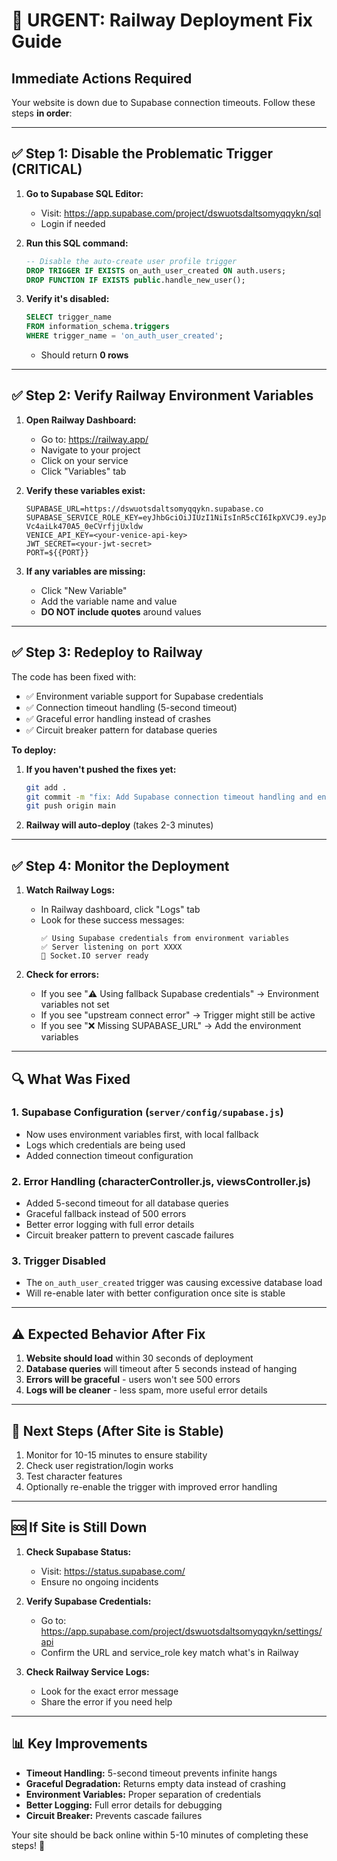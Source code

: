 # 🚨 URGENT: Railway Deployment Fix Guide

## Immediate Actions Required

Your website is down due to Supabase connection timeouts. Follow these steps **in order**:

---

## ✅ Step 1: Disable the Problematic Trigger (CRITICAL)

1. **Go to Supabase SQL Editor:**
   - Visit: https://app.supabase.com/project/dswuotsdaltsomyqqykn/sql
   - Login if needed

2. **Run this SQL command:**
   ```sql
   -- Disable the auto-create user profile trigger
   DROP TRIGGER IF EXISTS on_auth_user_created ON auth.users;
   DROP FUNCTION IF EXISTS public.handle_new_user();
   ```

3. **Verify it's disabled:**
   ```sql
   SELECT trigger_name 
   FROM information_schema.triggers 
   WHERE trigger_name = 'on_auth_user_created';
   ```
   - Should return **0 rows**

---

## ✅ Step 2: Verify Railway Environment Variables

1. **Open Railway Dashboard:**
   - Go to: https://railway.app/
   - Navigate to your project
   - Click on your service
   - Click "Variables" tab

2. **Verify these variables exist:**

   ```
   SUPABASE_URL=https://dswuotsdaltsomyqqykn.supabase.co
   SUPABASE_SERVICE_ROLE_KEY=eyJhbGciOiJIUzI1NiIsInR5cCI6IkpXVCJ9.eyJpc3MiOiJzdXBhYmFzZSIsInJlZiI6ImRzd3VvdHNkYWx0c29teXFxeWtuIiwicm9sZSI6InNlcnZpY2Vfcm9sZSIsImlhdCI6MTc1OTM4MzgyNiwiZXhwIjoyMDc0OTU5ODI2fQ.BVCW6hzW6DCY9NFG-Vc4aiLk470A5_0eCVrfjjUxldw
   VENICE_API_KEY=<your-venice-api-key>
   JWT_SECRET=<your-jwt-secret>
   PORT=${{PORT}}
   ```

3. **If any variables are missing:**
   - Click "New Variable"
   - Add the variable name and value
   - **DO NOT include quotes** around values

---

## ✅ Step 3: Redeploy to Railway

The code has been fixed with:
- ✅ Environment variable support for Supabase credentials
- ✅ Connection timeout handling (5-second timeout)
- ✅ Graceful error handling instead of crashes
- ✅ Circuit breaker pattern for database queries

**To deploy:**

1. **If you haven't pushed the fixes yet:**
   ```bash
   git add .
   git commit -m "fix: Add Supabase connection timeout handling and environment variable support"
   git push origin main
   ```

2. **Railway will auto-deploy** (takes 2-3 minutes)

---

## ✅ Step 4: Monitor the Deployment

1. **Watch Railway Logs:**
   - In Railway dashboard, click "Logs" tab
   - Look for these success messages:
     ```
     ✅ Using Supabase credentials from environment variables
     ✅ Server listening on port XXXX
     🔌 Socket.IO server ready
     ```

2. **Check for errors:**
   - If you see "⚠️ Using fallback Supabase credentials" → Environment variables not set
   - If you see "upstream connect error" → Trigger might still be active
   - If you see "❌ Missing SUPABASE_URL" → Add the environment variables

---

## 🔍 What Was Fixed

### 1. **Supabase Configuration** (`server/config/supabase.js`)
- Now uses environment variables first, with local fallback
- Logs which credentials are being used
- Added connection timeout configuration

### 2. **Error Handling** (characterController.js, viewsController.js)
- Added 5-second timeout for all database queries
- Graceful fallback instead of 500 errors
- Better error logging with full error details
- Circuit breaker pattern to prevent cascade failures

### 3. **Trigger Disabled**
- The `on_auth_user_created` trigger was causing excessive database load
- Will re-enable later with better configuration once site is stable

---

## ⚠️ Expected Behavior After Fix

1. **Website should load** within 30 seconds of deployment
2. **Database queries** will timeout after 5 seconds instead of hanging
3. **Errors will be graceful** - users won't see 500 errors
4. **Logs will be cleaner** - less spam, more useful error details

---

## 📝 Next Steps (After Site is Stable)

1. Monitor for 10-15 minutes to ensure stability
2. Check user registration/login works
3. Test character features
4. Optionally re-enable the trigger with improved error handling

---

## 🆘 If Site is Still Down

1. **Check Supabase Status:**
   - Visit: https://status.supabase.com/
   - Ensure no ongoing incidents

2. **Verify Supabase Credentials:**
   - Go to: https://app.supabase.com/project/dswuotsdaltsomyqqykn/settings/api
   - Confirm the URL and service_role key match what's in Railway

3. **Check Railway Service Logs:**
   - Look for the exact error message
   - Share the error if you need help

---

## 📊 Key Improvements

- **Timeout Handling:** 5-second timeout prevents infinite hangs
- **Graceful Degradation:** Returns empty data instead of crashing
- **Environment Variables:** Proper separation of credentials
- **Better Logging:** Full error details for debugging
- **Circuit Breaker:** Prevents cascade failures

Your site should be back online within 5-10 minutes of completing these steps! 🚀

